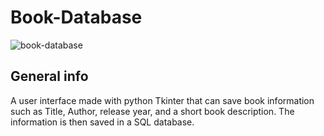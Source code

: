 # Book-Database
![book-database](https://user-images.githubusercontent.com/28414217/144764245-9a209819-874c-4792-8b67-f694a7af11cc.png)


## General info
A user interface made with python Tkinter that can save book information such as Title, Author, release year, and a short book description.
The information is then saved in a SQL database.
